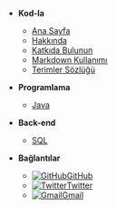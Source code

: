 <!--- _sidebar.md --->

- **Kod-la**

  - [Ana Sayfa](/Home.md "Ana Sayfa")
  - [Hakkında](/About.md "Hakkında")
  - [Katkıda Bulunun](/Contribute.md "Katkıda Bulunun")
  - [Markdown Kullanımı](/Markdown.md "Markdown Kullanımı")
  - [Terimler Sözlüğü](/Glossary.md "Terimler Sözlüğü")

- **Programlama**

  - [Java](/Java/01_Home.md)

- **Back-end**

  - [SQL](/SQL/01_Home.md)

- **Bağlantılar**

  - [![GitHub](/_media/github.svg)GitHub](https://github.com/kod-la/kod-la.github.io)
  - [![Twitter](/_media/twitter.svg)Twitter](https://twitter.com/wynioux)
  - [![Gmail](/_media/gmail.svg)Gmail](mailto:wynioux@gmail.com)
